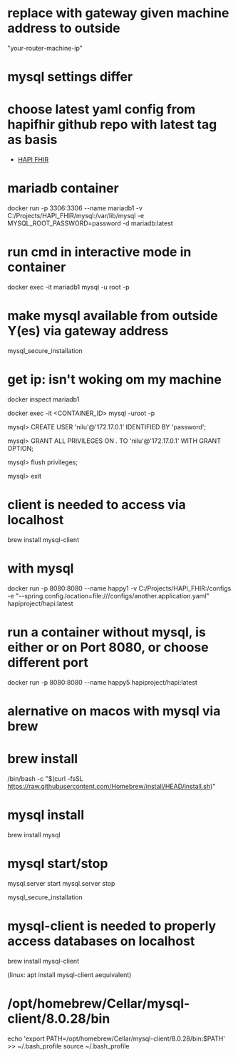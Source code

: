# replace with gateway given machine address to outside

"your-router-machine-ip"

# mysql settings differ

# choose latest yaml config from hapifhir github repo with latest tag as basis

 - [HAPI FHIR](https://github.com/peterruler/hapi-fhir/blob/main/another.application.yaml)

# mariadb container

docker run -p 3306:3306 --name mariadb1 -v C:/Projects/HAPI_FHIR/mysql:/var/lib/mysql -e MYSQL_ROOT_PASSWORD=password -d mariadb:latest

# run cmd in interactive mode in container

docker exec -it mariadb1 mysql -u root -p

# make mysql available from outside Y(es) via gateway address

mysql_secure_installation

# get ip: isn't woking om my machine

docker inspect mariadb1

docker exec -it <CONTAINER_ID>  mysql -uroot -p

mysql>  CREATE USER 'nilu'@'172.17.0.1' IDENTIFIED BY 'password';

mysql> GRANT ALL PRIVILEGES ON *.* TO 'nilu'@'172.17.0.1' WITH GRANT OPTION;

mysql> flush privileges;
 
mysql> exit 


# client is needed to access via localhost

brew install mysql-client

# with mysql

docker run -p 8080:8080 --name happy1 -v C:/Projects/HAPI_FHIR:/configs -e "--spring.config.location=file:///configs/another.application.yaml" hapiproject/hapi:latest

# run a container without mysql, is either or on Port 8080, or choose different port

docker run -p 8080:8080 --name happy5 hapiproject/hapi:latest

# alernative on macos with mysql via brew

# brew install

/bin/bash -c "$(curl -fsSL https://raw.githubusercontent.com/Homebrew/install/HEAD/install.sh)"

# mysql install

brew install mysql

# mysql start/stop
mysql.server start
mysql.server stop

mysql_secure_installation

# mysql-client is needed to properly access databases on localhost

brew install mysql-client

(linux: apt install mysql-client aequivalent)

# /opt/homebrew/Cellar/mysql-client/8.0.28/bin

echo 'export PATH=/opt/homebrew/Cellar/mysql-client/8.0.28/bin:$PATH' >> ~/.bash_profile
source ~/.bash_profile